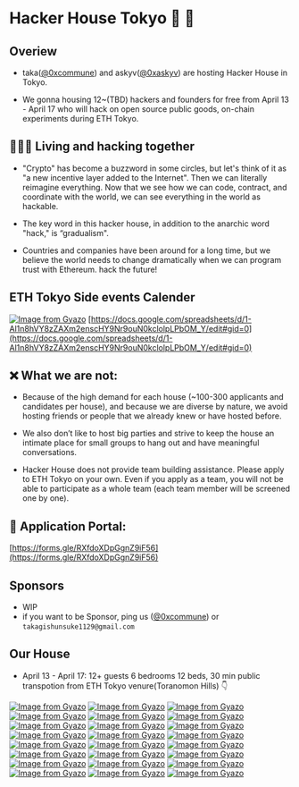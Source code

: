 # Hacker House Tokyo 🗼 🦄

## Overiew
- taka([@0xcommune](https://twitter.com/0xcommune)) and askyv([@0xaskyv](https://twitter.com/0xaskyv)) are hosting Hacker House in Tokyo.

- We gonna housing 12~(TBD) hackers and founders for free from April 13 - April 17 who will hack on open source public goods, on-chain experiments during ETH Tokyo. 

## 🧑🏻‍💻 Living and hacking together
- "Crypto" has become a buzzword in some circles, but let's think of it as "a new incentive layer added to the Internet". 
 Then we can literally reimagine everything. Now that we see how we can code, contract, and coordinate with the world, we can see everything in the world as hackable.

- The key word in this hacker house, in addition to the anarchic word "hack," is “gradualism".

- Countries and companies have been around for a long time, but we believe the world needs to change dramatically when we can program trust with Ethereum. hack the future!

## ETH Tokyo Side events Calender
[![Image from Gyazo](https://i.gyazo.com/b8424d8cfc5abe1d3b81aaff53090ea9.png)](https://gyazo.com/b8424d8cfc5abe1d3b81aaff53090ea9)
[https://docs.google.com/spreadsheets/d/1-Al1n8hVY8zZAXm2enscHY9Nr9ouN0kclolpLPbOM_Y/edit#gid=0](https://docs.google.com/spreadsheets/d/1-Al1n8hVY8zZAXm2enscHY9Nr9ouN0kclolpLPbOM_Y/edit#gid=0)

## ❌ What we are not:

- Because of the high demand for each house (~100-300 applicants and candidates per house), and because we are diverse by nature, we avoid hosting friends or people that we already knew or have hosted before.

- We also don’t like to host big parties and strive to keep the house an intimate place for small groups to hang out and have meaningful conversations.

- Hacker House does not provide team building assistance. Please apply to ETH Tokyo on your own. Even if you apply as a team, you will not be able to participate as a whole team (each team member will be screened one by one).

## 📣 Application Portal: 
[https://forms.gle/RXfdoXDpGgnZ9iF56](https://forms.gle/RXfdoXDpGgnZ9iF56)

## Sponsors
- WIP
- if you want to be Sponsor, ping us ([@0xcommune](https://twitter.com/0xcommune)) or `takagishunsuke1129@gmail.com`

## Our House
- April 13 - April 17: 12+ guests 6 bedrooms 12 beds, 30 min public transpotion from ETH Tokyo venure(Toranomon Hills) 👇 

[![Image from Gyazo](https://i.gyazo.com/781a05d47b25837189f87e499fce60db.webp)](https://gyazo.com/781a05d47b25837189f87e499fce60db) [![Image from Gyazo](https://i.gyazo.com/d8c05448712768cbbfef2c541e2f196b.webp)](https://gyazo.com/d8c05448712768cbbfef2c541e2f196b)
[![Image from Gyazo](https://i.gyazo.com/66034f1a0049c8a3e7fd249b0dd93c51.webp)](https://gyazo.com/66034f1a0049c8a3e7fd249b0dd93c51)  [![Image from Gyazo](https://i.gyazo.com/225dded5380ac1d55c47eddfa7121658.webp)](https://gyazo.com/225dded5380ac1d55c47eddfa7121658)
[![Image from Gyazo](https://i.gyazo.com/1386bc38d6edbe2ab66e5addf66b044b.webp)](https://gyazo.com/1386bc38d6edbe2ab66e5addf66b044b) [![Image from Gyazo](https://i.gyazo.com/782e0bbef8f4a26a30ebbded7015a353.webp)](https://gyazo.com/782e0bbef8f4a26a30ebbded7015a353)
[![Image from Gyazo](https://i.gyazo.com/1554e9cd9efdbf4e0907ca3bdb56cf85.webp)](https://gyazo.com/1554e9cd9efdbf4e0907ca3bdb56cf85) [![Image from Gyazo](https://i.gyazo.com/097e3fe7f1db9936e960cf6d9b350fc6.webp)](https://gyazo.com/097e3fe7f1db9936e960cf6d9b350fc6)
[![Image from Gyazo](https://i.gyazo.com/71f85951499c8dcc58dbdd05284ede6d.webp)](https://gyazo.com/71f85951499c8dcc58dbdd05284ede6d) [![Image from Gyazo](https://i.gyazo.com/dca8e70f157bba052f7f288c88032577.webp)](https://gyazo.com/dca8e70f157bba052f7f288c88032577)
[![Image from Gyazo](https://i.gyazo.com/869dccb4102af60a06e03a94b7e8bb06.webp)](https://gyazo.com/869dccb4102af60a06e03a94b7e8bb06) [![Image from Gyazo](https://i.gyazo.com/5adff0e8fb1e9170533472c3e0a9abd3.webp)](https://gyazo.com/5adff0e8fb1e9170533472c3e0a9abd3)
[![Image from Gyazo](https://i.gyazo.com/e4a5da3b9544426b2fa65ff72b08cdeb.webp)](https://gyazo.com/e4a5da3b9544426b2fa65ff72b08cdeb) [![Image from Gyazo](https://i.gyazo.com/089a1c20df90d05ccae58980b3979b14.webp)](https://gyazo.com/089a1c20df90d05ccae58980b3979b14)
[![Image from Gyazo](https://i.gyazo.com/9e917560e7641cbbf3d830595c61d1d5.webp)](https://gyazo.com/9e917560e7641cbbf3d830595c61d1d5) [![Image from Gyazo](https://i.gyazo.com/eb8ed43978db8257f1abadc3ed782df4.webp)](https://gyazo.com/eb8ed43978db8257f1abadc3ed782df4)
[![Image from Gyazo](https://i.gyazo.com/3ec9ad03a5bcf877f68cb8b4eb820dff.webp)](https://gyazo.com/3ec9ad03a5bcf877f68cb8b4eb820dff) [![Image from Gyazo](https://i.gyazo.com/6bd49f1dd6a1336f76c8083576230297.jpg)](https://gyazo.com/6bd49f1dd6a1336f76c8083576230297)
[![Image from Gyazo](https://i.gyazo.com/06c247cefbf08bffa8f3fbcb6c1a309d.webp)](https://gyazo.com/06c247cefbf08bffa8f3fbcb6c1a309d) [![Image from Gyazo](https://i.gyazo.com/f8fd39a454d55cb75ce00c645437c44f.webp)](https://gyazo.com/f8fd39a454d55cb75ce00c645437c44f)
[![Image from Gyazo](https://i.gyazo.com/237d532f66ff395d85f2aa0905d5c3dc.webp)](https://gyazo.com/237d532f66ff395d85f2aa0905d5c3dc) [![Image from Gyazo](https://i.gyazo.com/ed2a5261d4ce2e926d5fc0176ab38cdb.webp)](https://gyazo.com/ed2a5261d4ce2e926d5fc0176ab38cdb)
[![Image from Gyazo](https://i.gyazo.com/669e31560eaa81049648530f54c2098e.webp)](https://gyazo.com/669e31560eaa81049648530f54c2098e) [![Image from Gyazo](https://i.gyazo.com/383e6e21c11d61360791cfa176e19922.webp)](https://gyazo.com/383e6e21c11d61360791cfa176e19922)
